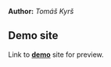 **Author:** *Tomáš Kyrš*
## Demo site
Link to **[demo](https://htmlpreview.github.io/?https://github.com/pslib-cz/MP2022-23_Kyrs-Tomas_Webove-stranky-firmy/blob/master/index.html)** site for preview.
